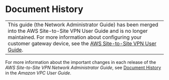 # Document History<a name="WhatsNew"></a>


|  | 
| --- |
| This guide \(the Network Administrator Guide\) has been merged into the AWS Site\-to\-Site VPN User Guide and is no longer maintained\. For more information about configuring your customer gateway device, see the [AWS Site\-to\-Site VPN User Guide](https://docs.aws.amazon.com/vpn/latest/s2svpn/your-cgw.html)\. | 

For more information about the important changes in each release of the *AWS Site\-to\-Site VPN Network Administrator Guide*, see [Document History](https://docs.aws.amazon.com/vpc/latest/userguide/WhatsNew.html) in the *Amazon VPC User Guide*\.